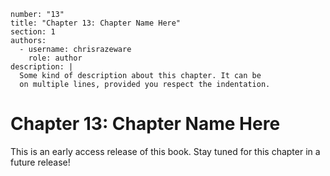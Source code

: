 ```metadata
number: "13"
title: "Chapter 13: Chapter Name Here"
section: 1
authors:
  - username: chrisrazeware
    role: author
description: |
  Some kind of description about this chapter. It can be
  on multiple lines, provided you respect the indentation.
```

# Chapter 13: Chapter Name Here

This is an early access release of this book. Stay tuned for this chapter in a future release!